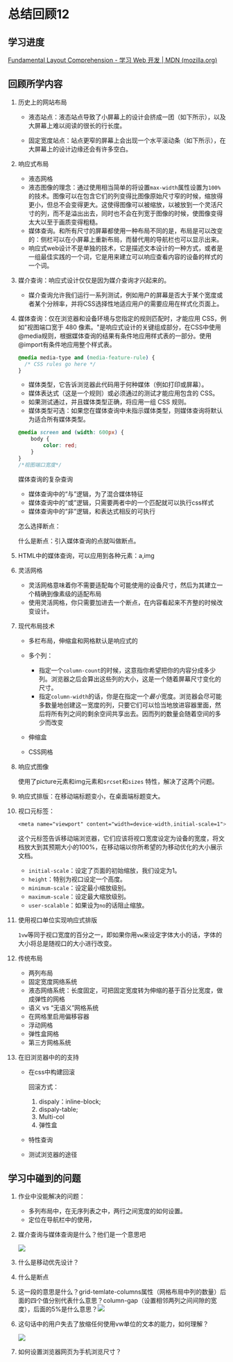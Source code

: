 # 总结回顾12

## 学习进度

[Fundamental Layout Comprehension - 学习 Web 开发 | MDN (mozilla.org)](https://developer.mozilla.org/zh-CN/docs/Learn/CSS/CSS_layout/Fundamental_Layout_Comprehension)

## 回顾所学内容

1. 历史上的网站布局

   * 液态站点：液态站点导致了小屏幕上的设计会挤成一团（如下所示），以及大屏幕上难以阅读的很长的行长度。

   * 固定宽度站点：站点更窄的屏幕上会出现一个水平滚动条（如下所示），在大屏幕上的设计边缘还会有许多空白。

2. 响应式布局

   * 液态网格
   * 液态图像的理念：通过使用相当简单的将设置`max-width`属性设置为`100%`的技术。图像可以在包含它们的列变得比图像原始尺寸窄的时候，缩放得更小，但总不会变得更大。这使得图像可以被缩放，以被放到一个灵活尺寸的列，而不是溢出出去，同时也不会在列宽于图像的时候，使图像变得太大以至于画质变得粗糙。
   * 媒体查询。和所有尺寸的屏幕都使用一种布局不同的是，布局是可以改变的：侧栏可以在小屏幕上重新布局，而替代用的导航栏也可以显示出来。
   * 响应式web设计不是单独的技术，它是描述文本设计的一种方式，或者是一组最佳实践的一个词，它是用来建立可以响应查看内容的设备的样式的一个词。

3. 媒介查询：响应式设计仅仅是因为媒介查询才兴起来的。

   * 媒介查询允许我们运行一系列测试，例如用户的屏幕是否大于某个宽度或者某个分辨率，并将CSS选择性地适应用户的需要应用在样式化页面上。

4. 媒体查询：仅在浏览器和设备环境与您指定的规则匹配时，才能应用 CSS，例如"视图端口宽于 480 像素。"是响应式设计的关键组成部分，在CSS中使用@media规则，根据媒体查询的结果有条件地应用样式表的一部分。使用@import有条件地应用整个样式表。

   ```css
   @media media-type and (media-feature-rule) {
     /* CSS rules go here */
   }
   ```

   - 媒体类型，它告诉浏览器此代码用于何种媒体（例如打印或屏幕）。
   - 媒体表达式（这是一个规则）或必须通过的测试才能应用包含的 CSS。
   - 如果测试通过，并且媒体类型正确，将应用一组 CSS 规则。
   - 媒体类型可选：如果您在媒体查询中未指示媒体类型，则媒体查询将默认为适合所有媒体类型。

   ```css
   @media screen and (width: 600px) {
       body {
           color: red;
       }
   }
   /*视图端口宽度*/
   ```

   媒体查询的复杂查询

   * 媒体查询中的“与”逻辑，为了混合媒体特征
   * 媒体查询中的“或”逻辑，只需要两者中的一个匹配就可以执行css样式
   * 媒体查询中的“非”逻辑，和表达式相反的可执行

   怎么选择断点：

   什么是断点：引入媒体查询的点就叫做断点。

   

5. HTML中的媒体查询，可以应用到各种元素：a,img

6. 灵活网格

   * 灵活网格意味着你不需要适配每个可能使用的设备尺寸，然后为其建立一个精确到像素级的适配布局
   * 使用灵活网格，你只需要加进去一个断点，在内容看起来不齐整的时候改变设计。

7. 现代布局技术

   * 多栏布局，伸缩盒和网格默认是响应式的

   * 多个列：

     * 指定一个`column-count`的时候，这意指你希望把你的内容分成多少列。浏览器之后会算出这些列的大小，这是一个随着屏幕尺寸变化的尺寸。
     * 指定`column-width`的话，你是在指定一个*最小*宽度。浏览器会尽可能多数量地创建这一宽度的列，只要它们可以恰当地放进容器里面，然后将所有列之间的剩余空间共享出去。因而列的数量会随着空间的多少而改变

   * 伸缩盒

   * CSS网格

     

8. 响应式图像

   使用了picture元素和img元素和`srcset`和`sizes` 特性，解决了这两个问题。

9. 响应式排版：在移动端标题变小，在桌面端标题变大。

10. 视口元标签：

    ```css
    <meta name="viewport" content="width=device-width,initial-scale=1">
    
    ```

    这个元标签告诉移动端浏览器，它们应该将视口宽度设定为设备的宽度，将文档放大到其预期大小的100%，在移动端以你所希望的为移动优化的大小展示文档。

    - `initial-scale`：设定了页面的初始缩放，我们设定为1。
    - `height`：特别为视口设定一个高度。
    - `minimum-scale`：设定最小缩放级别。
    - `maximum-scale`：设定最大缩放级别。
    - `user-scalable`：如果设为`no`的话阻止缩放。

11. 使用视口单位实现响应式排版

    `1vw`等同于视口宽度的百分之一，即如果你用`vw`来设定字体大小的话，字体的大小将总是随视口的大小进行改变。

12. 传统布局
    * 两列布局
    * 固定宽度网络系统
    * 液态网络系统：长度固定，可把固定宽度转为伸缩的基于百分比宽度，做成弹性的网格
    * 语义 vs  “无语义”网格系统
    * 在网格里启用偏移容器
    * 浮动网格
    * 弹性盒网格
    * 第三方网格系统

13. 在旧浏览器中的的支持

    * 在css中构建回滚

      回滚方式：

      1. dispaly：inline-block;
      2. dispaly-table;
      3. Multi-col
      4. 弹性盒

    * 特性查询

    * 测试浏览器的途径

## 学习中碰到的问题

1. 作业中没能解决的问题：
   * 多列布局中，在无序列表之中，两行之间宽度的如何设置。
   * 定位在导航栏中的使用，

2. 媒介查询与媒体查询是什么？他们是一个意思吧

   ![](1.png)

3. 什么是移动优先设计？

4. 什么是断点

5. 这一段的意思是什么？grid-temlate-columns属性（网格布局中列的数量）后面的四个值分别代表什么意思？column-gap（设置相邻两列之间间隙的宽度），后面的5%是什么意思？![](2.png)

6. 这句话中的用户失去了放缩任何使用vw单位的文本的能力，如何理解？

   ![](3.png)

7. 如何设置浏览器网页为手机浏览尺寸？